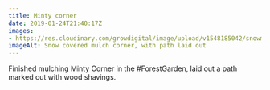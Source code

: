 ```yaml
---
title: Minty corner
date: 2019-01-24T21:40:17Z
images: 
- https://res.cloudinary.com/growdigital/image/upload/v1548185042/snowmintycorner-64FE6786.jpg
imageAlt: Snow covered mulch corner, with path laid out
---
```


Finished mulching Minty Corner in the #ForestGarden, laid out a path marked out with wood shavings.
